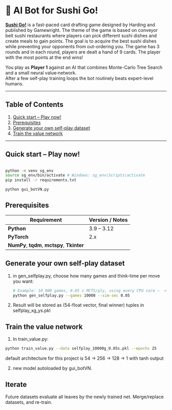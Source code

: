 # 🍣 AI Bot for Sushi Go!

[**Sushi Go!**](https://gamewright.com/product/Sushi-Go) is a fast-paced card drafting game designed by Harding and published by Gamewright. The theme of the game is based on conveyor belt sushi restaurants where players can pick different sushi dishes and create meals to gain points. The goal is to acquire the best sushi dishes while preventing your opponents from out-ordering you. The game has 3 rounds and in each round, players are dealt a hand of 9 cards. The player with the most points at the end wins! 

You play as **Player 1** against an AI that combines Monte-Carlo Tree Search and a small neural value‐network.  
After a few self-play training loops the bot routinely beats expert-level humans.

---

## Table of Contents
1. [Quick start – Play now!](#quick-start--play-now)
2. [Prerequisites](#prerequisites)
3. [Generate your own self-play dataset](#generate-your-own-self-play-dataset)
4. [Train the value network](#train-the-value-network)

---

## Quick start – Play now! <a name="quick-start--play-now"></a>

```bash

python -m venv sg_env
source sg_env/bin/activate # Windows: sg_env\Scripts\activate
pip install -r requirements.txt

python gui_botVN.py
```

## Prerequisites
| Requirement | Version / Notes |
|-------------|-----------------|
| **Python**  | 3.9 – 3.12 |
| **PyTorch** | 2.x  |
| **NumPy**, **tqdm**, **mctspy**, **Tkinter** |  |

## Generate your own self-play dataset <a name="generate-your-own-self-play-dataset"></a>

1. in gen_selfplay.py, choose how many games and think-time per move you want:

   ```bash
   # Example: 10 000 games, 0.05 s MCTS/ply, using every CPU core –  ≈ 13 minutes (Ryzen 9 5900HX)
   python gen_selfplay.py --games 10000 --sim-sec 0.05
   ```
2. Result will be stored as (54-float vector, final winner) tuples in selfplay_xg_ys.pkl

## Train the value network <a name="train-the-value-network"></a>

1. In train_value.py:

  ```bash
  python train_value.py --data selfplay_10000g_0.05s.pkl --epochs 25
  ```

default architecture for this project is 54 -> 256 -> 128 -> 1 with tanh output

2. new model autoloaded by gui_botVN.

## Iterate

Future datasets evaluate all leaves by the newly trained net. Merge/replace datasets, and re-train.
